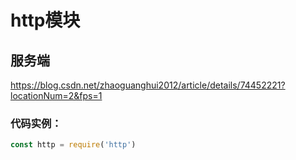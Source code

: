 # http模块
## 服务端
  https://blog.csdn.net/zhaoguanghui2012/article/details/74452221?locationNum=2&fps=1</br>
### 代码实例：
  ```Javascript
const http = require('http')  
  
  

